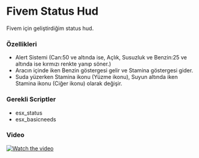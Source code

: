 # Fivem Status Hud
Fivem için geliştirdiğim status hud.

### Özellikleri
* Alert Sistemi (Can:50 ve altında ise, Açlık, Susuzluk ve Benzin:25 ve altında ise kırmızı renkte yanıp söner.)
* Aracın içinde iken Benzin göstergesi gelir ve Stamina göstergesi gider.
* Suda yüzerken Stamina ikonu (Yüzme ikonu), Suyun altında iken Stamina ikonu (Ciğer ikonu) olarak değişir. 

### Gerekli Scriptler
* esx_status
* esx_basicneeds

### Video
[![Watch the video](https://i.imgur.com/vKb2F1B.png)](https://www.youtube.com/watch?v=fR3TWLS5sdI)
